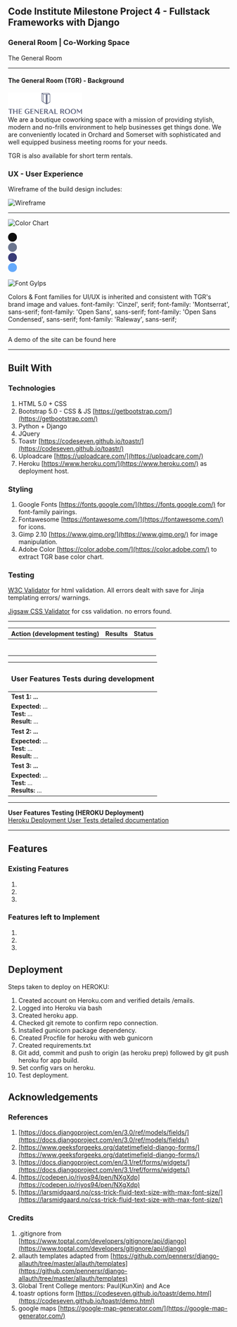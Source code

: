 ## Code Institute Milestone Project 4 - Fullstack Frameworks with Django

### General Room | Co-Working Space

The General Room

<hr>

#### The General Room (TGR) - Background
![TGR](static/assets/readme/header_logo_main.png) <br>
We are a boutique coworking space with a mission of providing stylish, modern and no-frills environment to help businesses get things done. We are conveniently located in Orchard and Somerset with sophisticated and well equipped business meeting rooms for your needs.

TGR is also available for short term rentals.

### UX - User Experience

Wireframe of the build design includes:

![Wireframe]()

<hr>

![Color Chart]()<br>

<img src="static/assets/readme/tn_colors/black.png" alt="black" width="20px"> <br>
<img src="static/assets/readme/tn_colors/6D758C.png" alt="#6D758C" width="20px"> <br>
<img src="static/assets/readme/tn_colors/393C73.png" alt="#393C73" width="20px"> <br>
<img src="static/assets/readme/tn_colors/77A8F5.png" alt="#77A8F5" width="20px"> <br>

![Font Gylps]()<br>

Colors & Font families for UI/UX is inherited and consistent with TGR's brand image and values.
font-family: 'Cinzel', serif;
font-family: 'Montserrat', sans-serif;
font-family: 'Open Sans', sans-serif;
font-family: 'Open Sans Condensed', sans-serif;
font-family: 'Raleway', sans-serif;
<hr>

A demo of the site can be found here []()

<hr>

## Built With 
### Technologies
1. HTML 5.0 + CSS
2. Bootstrap 5.0 - CSS & JS [https://getbootstrap.com/](https://getbootstrap.com/)
3. Python + Django
4. JQuery 
5. Toastr [https://codeseven.github.io/toastr/](https://codeseven.github.io/toastr/)
6. Uploadcare [https://uploadcare.com/](https://uploadcare.com/)
7. Heroku [https://www.heroku.com/](https://www.heroku.com/) as deployment host.


### Styling
1. Google Fonts [https://fonts.google.com/](https://fonts.google.com/) for font-family pairings.
2. Fontawesome [https://fontawesome.com/](https://fontawesome.com/) for icons.
3. Gimp 2.10 [https://www.gimp.org/](https://www.gimp.org/) for image manipulation.
4. Adobe Color [https://color.adobe.com/](https://color.adobe.com/) to extract TGR base color chart.


### Testing
[W3C Validator](https://validator.w3.org/) for html validation. All errors dealt with save for Jinja templating errors/ warnings.

[Jigsaw CSS Validator](https://jigsaw.w3.org/css-validator/) for css validation. no errors found.

<hr>

| Action (development testing)             | Results                       | Status      |
| -----------------------------------------|:-----------------------------:|-------------|
|                                          |                               |             |
|                                          |                               |             |
|                                          |                               |             |                         
|                                          |                               |             |
|                                          |                               |             |         
|                                          |                               |             |
|                                          |                               |             |

| <h3>**User Features Tests during development**                                                                                                                                                                                                                                                                                                                                                                                                                                                                                               |
| :------------------------------------------------------------------------------------------------------------------------------------------------------------------------------------------------------------------------------------------------------------------------------------------------------------------------------------------------------------------------------------------------------------------------------------------------------------------------------------------------------------------------------------------- |
| **Test 1: ...**                                                                                                                                                                                                          |
| **Expected:** ... <br> **Test:** ... <br/>**Result:** ...<br/>                                                                                                                                                           |
| **Test 2: ...**                                                                                                                                                                                                          |
| **Expected:** ... <br/>**Test:** ... <br/>**Result:** ...<br/>                                                                                                                                                           |
| **Test 3: ...**                                                                                                                                                                                                          |
| **Expected:** ... <br> **Test:** ... <br>**Results:** ...                                                                                                                                                                |

<hr>

**User Features Testing (HEROKU Deployment)** <br>
[Heroku Deployment User Tests detailed documentation]()


<hr>

## Features
### Existing Features
1. 
2. 
3. 


### Features left to Implement
1. 
2. 
3. 



## Deployment
Steps taken to deploy on HEROKU: <br>
1. Created account on Heroku.com and verified details /emails.
2. Logged into Heroku via bash
3. Created heroku app.
4. Checked git remote to confirm repo connection.
5. Installed gunicorn package dependency.
6. Created Procfile for heroku with web gunicorn
7. Created requirements.txt
8. Git add, commit and push to origin (as heroku prep) followed by git push heroku for app build.
9. Set config vars on heroku.
10. Test deployment.


## Acknowledgements

### References
1. [https://docs.djangoproject.com/en/3.0/ref/models/fields/](https://docs.djangoproject.com/en/3.0/ref/models/fields/)
2. [https://www.geeksforgeeks.org/datetimefield-django-forms/](https://www.geeksforgeeks.org/datetimefield-django-forms/)
3. [https://docs.djangoproject.com/en/3.1/ref/forms/widgets/](https://docs.djangoproject.com/en/3.1/ref/forms/widgets/)
4. [https://codepen.io/riyos94/pen/NXgXdp](https://codepen.io/riyos94/pen/NXgXdp)
5. [https://larsmidgaard.no/css-trick-fluid-text-size-with-max-font-size/](https://larsmidgaard.no/css-trick-fluid-text-size-with-max-font-size/)

### Credits
1. .gitignore from [https://www.toptal.com/developers/gitignore/api/django](https://www.toptal.com/developers/gitignore/api/django)
2. allauth templates adapted from [https://github.com/pennersr/django-allauth/tree/master/allauth/templates](https://github.com/pennersr/django-allauth/tree/master/allauth/templates)
3. Global Trent College mentors: Paul(KunXin) and Ace
4. toastr options form [https://codeseven.github.io/toastr/demo.html](https://codeseven.github.io/toastr/demo.html)
5. google maps [https://google-map-generator.com/](https://google-map-generator.com/)